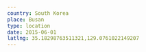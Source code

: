 ```yaml
---
country: South Korea
place: Busan
type: location
date: 2015-06-01
latlng: 35.18298763511321,129.0761022149207
---
```

